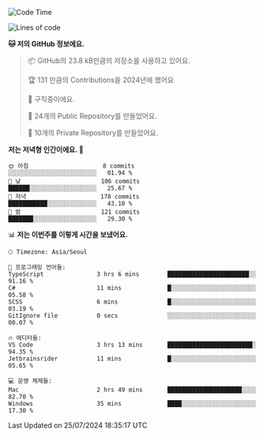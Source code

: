   <!--START_SECTION:waka-->
![Code Time](http://img.shields.io/badge/Code%20Time-740%20hrs%2010%20mins-blue)

![Lines of code](https://img.shields.io/badge/%EC%A0%80%EB%8A%94%20%EC%97%AC%ED%83%9C%EA%B9%8C%EC%A7%80%20-389.8%20thousand%20%EC%A4%84%EC%9D%98%20%EC%BD%94%EB%93%9C%EB%A5%BC%20%EC%9E%91%EC%84%B1%ED%96%88%EC%96%B4%EC%9A%94.-blue)

**🐱 저의 GitHub 정보에요.** 

> 📦 GitHub의 23.8 kB만큼의 저장소를 사용하고 있어요. 
 > 
> 🏆 131 만큼의 Contributions을 2024년에 했어요
 > 
> 💼 구직중이에요.
 > 
> 📜 24개의 Public Repository를 만들었어요. 
 > 
> 🔑 10개의 Private Repository를 만들었어요. 
 > 
**저는 저녁형 인간이에요. 🦉** 

```text
🌞 아침                     8 commits           ░░░░░░░░░░░░░░░░░░░░░░░░░   01.94 % 
🌆 낮　                     106 commits         ██████░░░░░░░░░░░░░░░░░░░   25.67 % 
🌃 저녁                     178 commits         ███████████░░░░░░░░░░░░░░   43.10 % 
🌙 밤　                     121 commits         ███████░░░░░░░░░░░░░░░░░░   29.30 % 
```


📊 **저는 이번주를 이렇게 시간을 보냈어요.** 

```text
🕑︎ Timezone: Asia/Seoul

💬 프로그래밍 언어들: 
TypeScript               3 hrs 6 mins        ███████████████████████░░   91.16 % 
C#                       11 mins             █░░░░░░░░░░░░░░░░░░░░░░░░   05.58 % 
SCSS                     6 mins              █░░░░░░░░░░░░░░░░░░░░░░░░   03.19 % 
GitIgnore file           0 secs              ░░░░░░░░░░░░░░░░░░░░░░░░░   00.07 % 

🔥 에디터들: 
VS Code                  3 hrs 13 mins       ████████████████████████░   94.35 % 
Jetbrainsrider           11 mins             █░░░░░░░░░░░░░░░░░░░░░░░░   05.65 % 

💻 운영 체제들: 
Mac                      2 hrs 49 mins       █████████████████████░░░░   82.70 % 
Windows                  35 mins             ████░░░░░░░░░░░░░░░░░░░░░   17.30 % 
```


 Last Updated on 25/07/2024 18:35:17 UTC
<!--END_SECTION:waka-->
